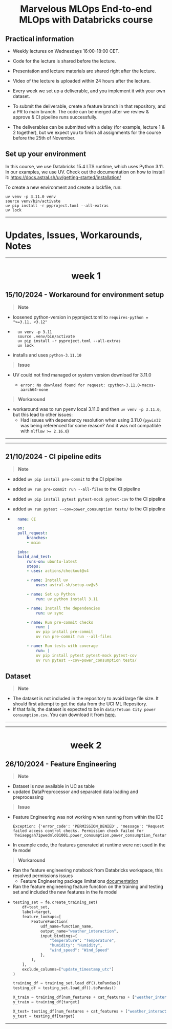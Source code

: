 <h1 align="center">
Marvelous MLOps End-to-end MLOps with Databricks course

## Practical information
- Weekly lectures on Wednesdays 16:00-18:00 CET.
- Code for the lecture is shared before the lecture.
- Presentation and lecture materials are shared right after the lecture.
- Video of the lecture is uploaded within 24 hours after the lecture.

- Every week we set up a deliverable, and you implement it with your own dataset.
- To submit the deliverable, create a feature branch in that repository, and a PR to main branch. The code can be merged after we review & approve & CI pipeline runs successfully.
- The deliverables can be submitted with a delay (for example, lecture 1 & 2 together), but we expect you to finish all assignments for the course before the 25th of November.


## Set up your environment
In this course, we use Databricks 15.4 LTS runtime, which uses Python 3.11.
In our examples, we use UV. Check out the documentation on how to install it: https://docs.astral.sh/uv/getting-started/installation/

To create a new environment and create a lockfile, run:

```shell
uv venv -p 3.11.0 venv
source venv/bin/activate
uv pip install -r pyproject.toml --all-extras
uv lock
```
---

# Updates, Issues, Workarounds, Notes

---
<h1 align="center">
week 1
</h1>

## 15/10/2024 - Workaround for environment setup
> **Note**
- loosened python-version in pyproject.toml to `requires-python = ">=3.11, <3.12"`

- ```shell
    uv venv -p 3.11
    source .venv/bin/activate
    uv pip install -r pyproject.toml --all-extras
    uv lock
    ```

- installs and uses `python-3.11.10`
> **Issue**
- UV could not find managed or system version download for 3.11.0
  - ```shell
    error: No download found for request: cpython-3.11.0-macos-aarch64-none
    ```
> **Workaround**
- workaround was to run pyenv local 3.11.0 and then `uv venv -p 3.11.0`, but this lead to other issues:
    - Had issues with dependency resolution when using 3.11.0 (`pywin32` was being referenced for some reason? And it was not compatible with `mlflow >= 2.16.0`)
---

---
## 21/10/2024 - CI pipeline edits
> **Note**
- added `uv pip install pre-commit` to the CI pipeline
- added `uv run pre-commit run --all-files` to the CI pipeline
- added `uv pip install pytest pytest-mock pytest-cov` to the CI pipeline
- added `uv run pytest --cov=power_consumption tests/` to the CI pipeline

- ```yaml
    name: CI

    on:
    pull_request:
        branches:
        - main

    jobs:
    build_and_test:
        runs-on: ubuntu-latest
        steps:
        - uses: actions/checkout@v4

        - name: Install uv
            uses: astral-sh/setup-uv@v3

        - name: Set up Python
            run: uv python install 3.11

        - name: Install the dependencies
            run: uv sync

        - name: Run pre-commit checks
            run: |
            uv pip install pre-commit
            uv run pre-commit run --all-files

        - name: Run tests with coverage
            run: |
            uv pip install pytest pytest-mock pytest-cov
            uv run pytest --cov=power_consumption tests/
  ```

## Dataset
> **Note**

- The dataset is not included in the repository to avoid large file size. It should first attempt to get the data from the UCI ML Repository.
- If that fails, the dataset is expected to be in `data/Tetuan City power consumption.csv`. You can download it from [here](https://www.kaggle.com/datasets/gmkeshav/tetuan-city-power-consumption).
---
---
<h1 align="center">
week 2
</h1>

## 26/10/2024 - Feature Engineering
> **Note**
- Dataset is now available in UC as table
- updated DataPreprocessor and separated data loading and preprocessing

> **Issue**
- Feature Engineering was not working when running from within the IDE
    ```shell
    Exception: {'error_code': 'PERMISSION_DENIED', 'message': "Request failed access control checks. Permission check failed for 'heiaepgah71pwedmld01001.power_consumption.power_consumption_features'."}
    ```
- In example code, the features generated at runtime were not used in the fe model
> **Workaround**
- Ran the feature engineering notebook from Databricks workspace, this resolved permissions issues
    - Feature Engineering package limitations [documentation](https://docs.databricks.com/en/machine-learning/feature-store/python-api.html#limitations)
- Ran the feature engineering feature function on the training and testing set and included the new features in the fe model
-   ```python
    testing_set = fe.create_training_set(
        df=test_set,
        label=target,
        feature_lookups=[
            FeatureFunction(
                udf_name=function_name,
                output_name="weather_interaction",
                input_bindings={
                    "temperature": "Temperature",
                    "humidity": "Humidity",
                    "wind_speed": "Wind_Speed"
                },
            ),
        ],
        exclude_columns=["update_timestamp_utc"]
    )
    ```
    ```python
    training_df = training_set.load_df().toPandas()
    testing_df = testing_set.load_df().toPandas()

    X_train = training_df[num_features + cat_features + ["weather_interaction"]]
    y_train = training_df[target]

    X_test= testing_df[num_features + cat_features + ["weather_interaction"]]
    y_test = testing_df[target]
    ```
---
